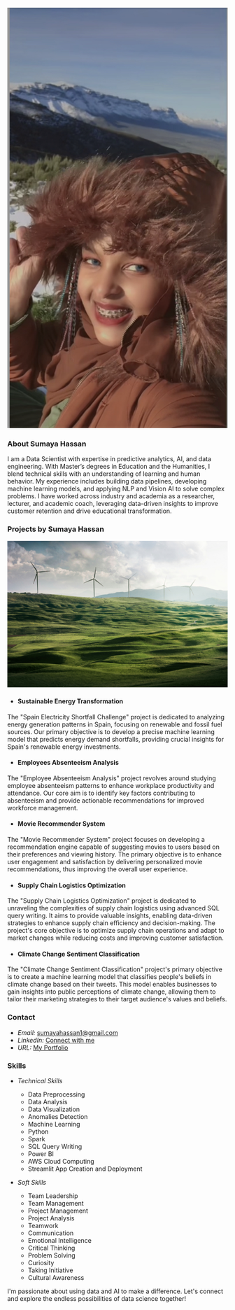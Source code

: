 ![Profile picture of Sumaya Hassan](Images/sumaya.png)

### About Sumaya Hassan

I am a Data Scientist with expertise in predictive analytics, AI, and data engineering. With Master’s degrees in Education and the Humanities, I blend technical skills with an understanding of learning and human behavior. My experience includes building data pipelines, developing machine learning models, and applying NLP and Vision AI to solve complex problems. I have worked across industry and academia as a researcher, lecturer, and academic coach, leveraging data-driven insights to improve customer retention and drive educational transformation.


### Projects by Sumaya Hassan 

![Profile picture of Sumaya Hassan](Images/appolinary-kalashnikova-WYGhTLym344-unsplash.jpg)
- #### Sustainable Energy Transformation

The "Spain Electricity Shortfall Challenge" project is dedicated to analyzing energy generation patterns in Spain, focusing on renewable and fossil fuel sources. Our primary objective is to develop a precise machine learning model that predicts energy demand shortfalls, providing crucial insights for Spain's renewable energy investments.

- #### Employees Absenteeism Analysis

The "Employee Absenteeism Analysis" project revolves around studying employee absenteeism patterns to enhance workplace productivity and attendance. Our core aim is to identify key factors contributing to absenteeism and provide actionable recommendations for improved workforce management.

- #### Movie Recommender System

The "Movie Recommender System" project focuses on developing a recommendation engine capable of suggesting movies to users based on their preferences and viewing history. The primary objective is to enhance user engagement and satisfaction by delivering personalized movie recommendations, thus improving the overall user experience.

- #### Supply Chain Logistics Optimization 

The "Supply Chain Logistics Optimization" project is dedicated to unraveling the complexities of supply chain logistics using advanced SQL query writing. It aims to provide valuable insights, enabling data-driven strategies to enhance supply chain efficiency and decision-making. The project's core objective is to optimize supply chain operations and adapt to market changes while reducing costs and improving customer satisfaction.

- #### Climate Change Sentiment Classification 

The "Climate Change Sentiment Classification" project's primary objective is to create a machine learning model that classifies people's beliefs in climate change based on their tweets. This model enables businesses to gain insights into public perceptions of climate change, allowing them to tailor their marketing strategies to their target audience's values and beliefs.

### Contact

- *Email:* [sumayahassan1@gmail.com](mailto:sumayahassan1@gmail.com)
- *LinkedIn:* [Connect with me](https://www.linkedin.com/in/sumayah-hassan/)
- *URL:* [My Portfolio](https://sumayahassan.github.io)

### Skills
- *Technical Skills*
  - Data Preprocessing
  - Data Analysis
  - Data Visualization
  - Anomalies Detection
  - Machine Learning
  - Python
  - Spark
  - SQL Query Writing
  - Power BI
  - AWS Cloud Computing
  - Streamlit App Creation and Deployment
    
- *Soft Skills*
  - Team Leadership
  - Team Management
  - Project Management
  - Project Analysis
  - Teamwork
  - Communication
  - Emotional Intelligence
  - Critical Thinking
  - Problem Solving
  - Curiosity
  - Taking Initiative
  - Cultural Awareness

I'm passionate about using data and AI to make a difference. Let's connect and explore the endless possibilities of data science together!
